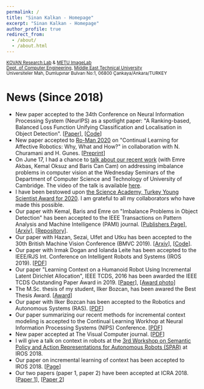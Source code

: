 ```yaml
---
permalink: /
title: "Sinan Kalkan - Homepage"
excerpt: "Sinan Kalkan - Homepage"
author_profile: true
redirect_from: 
  - /about/
  - /about.html
---
```

<small>
<a href="http://kovan.ceng.metu.edu.tr/index.php/Main_Page">KOVAN Research Lab</a> & <a href="http://image.ceng.metu.edu.tr">METU ImageLab</a> <br>
<a href="http://www.ceng.metu.edu.tr">Dept. of Computer Engineering</a>, <a href="http://www.metu.edu.tr">Middle East Technical University</a><br>
Üniversiteler Mah, Dumlupınar Bulvarı No:1, 06800 Çankaya/Ankara/TURKEY
</small>

News (Since 2018)
======

- New paper accepted to the 34th Conference on Neural Information Processing System (NeurIPS) as a spotlight paper: "A Ranking-based, Balanced Loss Function Unifying Classification and Localisation in Object Detection". [<a href="https://proceedings.neurips.cc/paper/2020/hash/b2eeb7362ef83deff5c7813a67e14f0a-Abstract.html">Paper</a>], [<a href="https://github.com/kemaloksuz/aLRPLoss">Code</a>]
- New paper accepted to <a href="http://ro-man2020.unina.it/">Ro-Man 2020</a> on "Continual Learning for Affective Robotics: Why, What and How?" in collaboration with N. Churamani and H. Gunes. [<a href="https://www.repository.cam.ac.uk/handle/1810/307607">Preprint</a>]
- On June 17, I had a chance to <a href="https://talks.cam.ac.uk/talk/index/148762">talk about our recent work</a> (with Emre Akbas, Kemal Oksuz and Baris Can Cam) on addressing imbalance problems in computer vision at the Wednesday Seminars of the Department of Computer Science and Technology of University of Cambridge. The video of the talk is available <a href="https://www.cl.cam.ac.uk/seminars/wednesday/video/200617-1500-t148762.mp4">here</a>.
- I have been bestowed upon <a href="https://bilimakademisi.org/wp-content/uploads/2020/04/bagep-2020-kazananlar-pdf-listesi.pdf">the Science Academy, Turkey Young Scientist Award for 2020</a>. I am grateful to all my collaborators who have made this possible.
- Our paper with Kemal, Baris and Emre on "Imbalance Problems in Object Detection" has been accepted to the IEEE Transactions on Pattern Analysis and Machine Intelligence (PAMI) journal. [<a href="https://ieeexplore.ieee.org/abstract/document/9042296">Publishers Page</a>], [<a href="https://arxiv.org/abs/1909.00169">Arxiv</a>], [<a href="https://github.com/kemaloksuz/ObjectDetectionImbalance">Repository</a>].
- Our paper with Hazan, Sezai, Ulfet and Utku has been accepted to the 30th British Machine Vision Conference (BMVC 2019). [<a href="https://arxiv.org/abs/1908.01189">Arxiv</a>], [<a href="https://github.com/hazananayurt/viref">Code</a>].
- Our paper with Irmak Dogan and Iolanda Leite has been accepted to the IEEE/RJS Int. Conference on Intelligent Robots and Systems (IROS 2019). [<a href="https://arxiv.org/abs/1904.07165">PDF</a>]
- Our paper "Learning Context on a Humanoid Robot Using Incremental Latent Dirichlet Allocation", IEEE TCDS, 2016 has been awarded the IEEE TCDS Outstanding Paper Award in 2019. [<a href="http://ieeexplore.ieee.org/xpl/articleDetails.jsp?arnumber=7239534">Paper</a>], [<a href="https://twitter.com/MetuKovan/status/1164562451586830336/photo/1">Award photo</a>]
- The M.Sc. thesis of my student, Ilker Bozcan, has been awared the Best Thesis Award. [<a href="http://parlar.org.tr/2018-yili-odulleri/">Award</a>]
- Our paper with Ilker Bozcan has been accepted to the Robotics and Autonomous Systems (RAS). [<a href="https://arxiv.org/abs/1807.00511">PDF</a>]
- Our paper summarizing our recent methods for incremental context modeling is accepted to the Continual Learning Workhop at Neural Information Processing Systems (NIPS) Conference. [<a href="http://kovan.ceng.metu.edu.tr/~sinan/publications/NIPS2018_CL.pdf">PDF</a>]
- New paper accepted at The Visual Computer journal. [<a href="https://link.springer.com/article/10.1007/s00371-018-1586-7">PDF</a>]
- I will give a talk on context in robots at the <a href="https://sites.google.com/view/spar2018/home">3rd Workshop on Semantic Policy and Action Representations for Autonomous Robots (SPAR)</a> at IROS 2018.
- Our paper on incremental learning of context has been accepted to IROS 2018. [<a href="https://irmakdogan.github.io/irmak/CINet_%20A%20Learning%20Based%20Approach%20to%20Incremental%20Context%20Modeling%20in%20Robots.html">Page</a>]
- Our two papers (paper 1, paper 2) have been accepted at ICRA 2018. [<a href="https://bozcani.github.io/A%20Hybrid%20Deep%20Boltzmann%20Machine%20for%20Contextual%20Scene%20Modeling.html">Paper 1</a>], [<a href="https://irmakdogan.github.io/irmak/A%20Deep%20Incremental%20Boltzmann%20Machine%20for%20Modeling%20Context%20in%20Robots.html">Paper 2</a>]

